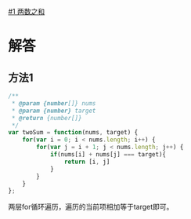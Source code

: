 [#1 两数之和](https://leetcode-cn.com/problems/two-sum/)

# 解答

## 方法1
```javascript
/**
 * @param {number[]} nums
 * @param {number} target
 * @return {number[]}
 */
var twoSum = function(nums, target) {
    for(var i = 0; i < nums.length; i++) {
        for(var j = i + 1; j < nums.length; j++) {
            if(nums[i] + nums[j] === target){
                return [i, j]
            }
        }
    }
};
```

两层for循环遍历，遍历的当前项相加等于target即可。